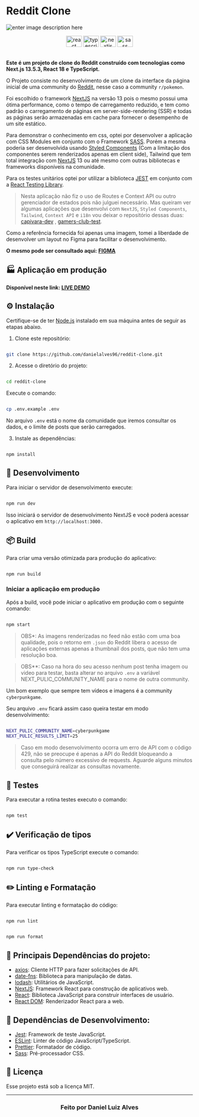 # Reddit Clone

![enter image description here](https://res.cloudinary.com/technical-intelligence/image/upload/v1696195949/Captura_de_tela_2023-10-01_183020_lyehl4.png)

  <div align="center">
  <img src="https://cdn.jsdelivr.net/gh/devicons/devicon/icons/react/react-original.svg" height="30" width="42" alt="react logo"  />
  <img src="https://cdn.jsdelivr.net/gh/devicons/devicon/icons/typescript/typescript-plain.svg" height="30" width="42" alt="typescript logo"  />
  <img src="https://cdn.jsdelivr.net/gh/devicons/devicon/icons/nextjs/nextjs-original.svg" height="30" width="42" alt="nextjs logo"  />
  <img src="https://cdn.jsdelivr.net/gh/devicons/devicon/icons/sass/sass-original.svg" height="30" width="42" alt="sass logo"  />
  </br>
  </br>
</div>


**Este é um projeto de clone do Reddit construído com tecnologias como Next.js 13.5.3, React 18 e TypeScript.**

O Projeto consiste no desenvolvimento de um clone da interface da página inicial de uma community do [Reddit](https://www.reddit.com/), nesse caso a community `r/pokemon`.

Foi escolhido o framework [NextJS](https://nextjs.org/) na versão 13 pois o mesmo possui uma ótima performance, como o tempo de carregamento reduzido, e tem como padrão o carregamento de páginas em server-side-rendering (SSR) e todas as páginas serão armazenadas em cache para fornecer o desempenho de um site estático.

Para demonstrar o conhecimento em css, optei por desenvolver a aplicação com CSS Modules em conjunto com o Framework [SASS](https://sass-lang.com/). Porém a mesma poderia ser desenvolvida usando [Styled Components](https://styled-components.com/) (Com a limitação dos componentes serem renderizados apenas em client side), Tailwind que tem total integração com [NextJS](https://nextjs.org/) 13 ou até mesmo com outras bibliotecas e frameworks disponíveis na comunidade.

Para os testes unitários optei por utilizar a biblioteca [JEST](https://jestjs.io/pt-BR/) em conjunto com a [React Testing Library](https://testing-library.com/).

> Nesta aplicação não fiz o uso de Routes e Context API ou outro gerenciador de estados pois não julguei necessário. Mas queiram ver algumas aplicações que desenvolvi com `NextJS`, `Styled Components`, `Tailwind`, `Context API` e `i18n` vou deixar o repositório dessas duas: [capivara-dev](https://github.com/danielalves96/capivara-dev) , [gamers-club-test](https://github.com/danielalves96/gamers-club-test).

Como a referência fornecida foi apenas uma imagem, tomei a liberdade de desenvolver um layout no Figma para facilitar o desenvolvimento.

**O mesmo pode ser consultado aqui:** **[FIGMA](https://www.figma.com/file/LXS8A09SBQs8x4TIrZv8LA/Untitled?type=design&node-id=0:1&mode=dev)**
## 🏭 Aplicação em produção

**Disponível neste link: [LIVE DEMO](https://reddit-clone-omega-flax.vercel.app/)**


## ⚙️ Instalação

Certifique-se de ter [Node.js](https://nodejs.org/) instalado em sua máquina antes de seguir as etapas abaixo.

1. Clone este repositório:

```bash

git clone https://github.com/danielalves96/reddit-clone.git

```

2. Acesse o diretório do projeto:

```bash

cd reddit-clone

```

Execute o comando:

```bash

cp .env.example .env

```

No arquivo `.env` está o nome da comunidade que iremos consultar os dados, e o limite de posts que serão carregados.

3. Instale as dependências:

```bash

npm install

```

## 🔧 Desenvolvimento

Para iniciar o servidor de desenvolvimento execute:

```bash

npm run dev

```

Isso iniciará o servidor de desenvolvimento NextJS e você poderá acessar o aplicativo em `http://localhost:3000.`

## 📦 Build

Para criar uma versão otimizada para produção do aplicativo:

```bash

npm run build

```

### Iniciar a aplicação em produção

Após a build, você pode iniciar o aplicativo em produção com o seguinte comando:

```bash

npm start

```

> OBS\*: As imagens renderizadas no feed não estão com uma boa qualidade,
> pois o retorno em `.json` do Reddit libera o acesso de aplicações
> externas apenas a thumbnail dos posts, que não tem uma resolução boa.

> OBS\*\*: Caso na hora do seu acesso nenhum post tenha imagem ou video
> para testar, basta alterar no arquivo `.env` a variável
> NEXT_PULIC_COMMUNITY_NAME para o nome de outra community.

Um bom exemplo que sempre tem vídeos e imagens é a community `cyberpunkgame`.

Seu arquivo `.env` ficará assim caso queira testar em modo desenvolvimento:

```bash

NEXT_PULIC_COMMUNITY_NAME=cyberpunkgame
NEXT_PULIC_RESULTS_LIMIT=25

```

> Caso em modo desenvolvimento ocorra um erro de API com o código 429, não se preocupe
> é apenas a API do Reddit bloqueando a consulta pelo número excessivo de requests.
> Aguarde alguns minutos que conseguirá realizar as consultas novamente.

## 🧪 Testes

Para executar a rotina testes executo o comando:

```bash

npm test

```

## ✔️ Verificação de tipos

Para verificar os tipos TypeScript execute o comando:

```bash

npm run type-check

```

## ✏️ Linting e Formatação

Para executar linting e formatação do código:

```bash

npm run lint

```

```bash

npm run format

```

## 🎲 Principais Dependências do projeto:

- [axios](https://axios-http.com/ptbr/docs/intro): Cliente HTTP para fazer solicitações de API.
- [date-fns](https://date-fns.org/): Biblioteca para manipulação de datas.
- [lodash](https://lodash.com/): Utilitários de JavaScript.
- [NextJS](https://nextjs.org/): Framework React para construção de aplicativos web.
- [React](https://react.dev/): Biblioteca JavaScript para construir interfaces de usuário.
- [React DOM](https://pt-br.legacy.reactjs.org/docs/react-dom.html): Renderizador React para a web.

## 🔩 Dependências de Desenvolvimento:

- [Jest](https://jestjs.io/pt-BR/): Framework de teste JavaScript.
- [ESLint](https://eslint.org/): Linter de código JavaScript/TypeScript.
- [Prettier](https://prettier.io/): Formatador de código.
- [Sass](https://sass-lang.com/): Pré-processador CSS.

## 📝 Licença

Esse projeto está sob a licença MIT.

---

<h3 align="center">
Feito por Daniel Luiz Alves
<br><br>
</h3>
